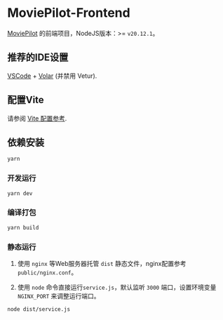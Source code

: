 # MoviePilot-Frontend

[MoviePilot](https://github.com/jxxghp/MoviePilot) 的前端项目，NodeJS版本：>= `v20.12.1`。

## 推荐的IDE设置

[VSCode](https://code.visualstudio.com/) + [Volar](https://marketplace.visualstudio.com/items?itemName=johnsoncodehk.volar) (并禁用 Vetur).

## 配置Vite

请参阅 [Vite 配置参考](https://vitejs.dev/config/).

## 依赖安装

```sh
yarn
```

### 开发运行

```sh
yarn dev
```

### 编译打包

```sh
yarn build
```

### 静态运行

1. 使用 `nginx` 等Web服务器托管 `dist` 静态文件，nginx配置参考 `public/nginx.conf`。

2. 使用 `node` 命令直接运行`service.js`，默认监听 `3000` 端口，设置环境变量 `NGINX_PORT` 来调整运行端口。

```shell
node dist/service.js
```
